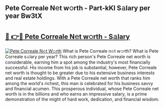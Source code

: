 ## Pete Correale N𝚎t w𝚘rth - Part-kKl S𝚊lary per year Bw3tX

# <h2><a href="http://gc3yak9.nevu.top/?p=Pete+Correale">🔗 👉🔴 Pete Correale N𝚎t w𝚘rth - S𝚊lary</a></h2>

[![Pete Correale N𝚎t W𝚘rth](https://i.imgur.com/Oavwk0R.jpeg)](http://gc3yak9.nevu.top/?p=Pete+Correale)
What is Pete Correale n𝚎t w𝚘rth? What is Pete Correale s𝚊lary per year?
This rich person's Pete Correale net worth is considerable, earning him a spot among the industry's most financially successful. His income from his job is substantial, however, Pete Correale net worth is thought to be greater due to his extensive business interests and real estate holdings. With a Pete Correale net worth that ranks him among the world's richest, this man is celebrated for his business savvy and financial acumen. This prosperous individual, whose Pete Correale net worth is in the billions and who earns an impressive salary, is a prime demonstration of the might of hard work, dedication, and financial wisdom.
